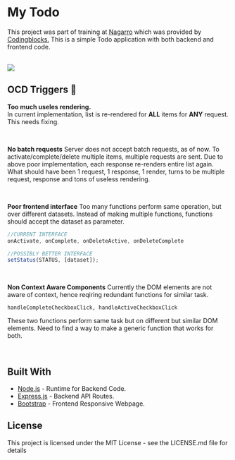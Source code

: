# My Todo

This project was part of training at <a href='http://www.nagarro.com/en'>Nagarro</a> which was provided by <a href='https://codingblocks.com/'>Codingblocks.</a> 
This is a simple Todo application with both backend and frontend code.

</br>


<img src='http://i.imgur.com/9kvmcD4.png'/>

## OCD Triggers :japanese_ogre:

<b>Too much useles rendering.</b></br>
In current implementation, list is re-rendered for <b>ALL</b> items for <b>ANY</b> request. 
This needs fixing.

</br>

<b>No batch requests</b>
Server does not accept batch requests, as of now. To activate/complete/delete multiple items, multiple requests are sent.
Due to above poor implementation, each response re-renders entire list again.
What should have been 1 request, 1 response, 1 render, turns to be multiple request, response and tons of useless rendering.

</br>

<b>Poor frontend interface</b>
Too many functions perform same operation, but over different datasets. Instead of making multiple functions, functions should accept the dataset as parameter.

```javascript
//CURRENT INTERFACE
onActivate, onComplete, onDeleteActive, onDeleteComplete 

//POSSIBLY BETTER INTERFACE
setStatus(STATUS, [dataset]); 
```

</br>

<b>Non Context Aware Components</b>
Currently the DOM elements are not aware of context, hence reqiring redundant functions for similar task.

```
handleCompleteCheckboxClick, handleActiveCheckboxClick
```

These two functions perform same task but on different but similar DOM elements. Need to find a way to make a generic function that works for both.

</br>

## Built With

* [Node.js](https://nodejs.org/en/) - Runtime for Backend Code.
* [Express.js](https://expressjs.com) - Backend API Routes.
* [Bootstrap](https://getbootstrap.com/) - Frontend Responsive Webpage.

## License

This project is licensed under the MIT License - see the LICENSE.md file for details
